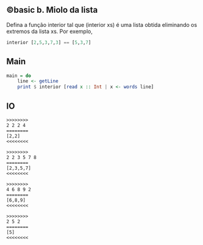 ## ©basic b. Miolo da lista


Defina a função interior tal que (interior xs) é uma lista obtida eliminando os extremos da lista xs. Por exemplo,

```hs
interior [2,5,3,7,3] == [5,3,7]
```

## Main
```hs
main = do
    line <- getLine
    print $ interior [read x :: Int | x <- words line]
```

## IO
```
>>>>>>>>
2 2 2 4
========
[2,2]
<<<<<<<<

>>>>>>>>
2 2 3 5 7 8
========
[2,3,5,7]
<<<<<<<<

>>>>>>>>
4 6 8 9 2
========
[6,8,9]
<<<<<<<<

>>>>>>>>
2 5 2
========
[5]
<<<<<<<<
```
